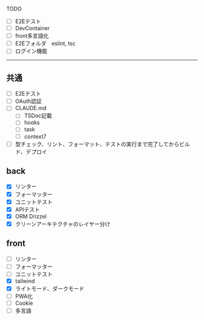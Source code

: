TODO
- [ ] E2Eテスト
- [ ] DevContainer
- [ ] front多言語化
- [ ] E2Eフォルダ　eslint, tsc
- [ ] ログイン機能

---

## 共通
- [ ] E2Eテスト
- [ ] OAuth認証
- [ ] CLAUDE.md
  - [ ] TSDoc記載
  - [ ] hooks
  - [ ] task
  - [ ] context7
- [ ] 型チェック、リント、フォーマット、テストの実行まで完了してからビルド、デプロイ

## back
- [x] リンター
- [x] フォーマッター
- [x] ユニットテスト
- [x] APIテスト
- [x] ORM Drizzel
- [x] クリーンアーキテクチャのレイヤー分け

## front
- [ ] リンター
- [ ] フォーマッター
- [ ] ユニットテスト
- [x] tailwind
- [x] ライトモード、ダークモード
- [ ] PWA化
- [ ] Cookie
- [ ] 多言語
